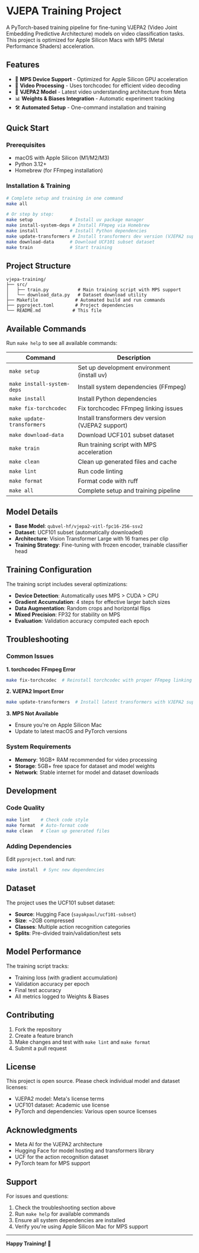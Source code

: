 # VJEPA Training Project

A PyTorch-based training pipeline for fine-tuning VJEPA2 (Video Joint Embedding Predictive Architecture) models on video classification tasks. This project is optimized for Apple Silicon Macs with MPS (Metal Performance Shaders) acceleration.

## Features

- 🚀 **MPS Device Support** - Optimized for Apple Silicon GPU acceleration
- 🎥 **Video Processing** - Uses torchcodec for efficient video decoding
- 🤖 **VJEPA2 Model** - Latest video understanding architecture from Meta
- 📊 **Weights & Biases Integration** - Automatic experiment tracking
- 🛠️ **Automated Setup** - One-command installation and training

## Quick Start

### Prerequisites

- macOS with Apple Silicon (M1/M2/M3)
- Python 3.12+
- Homebrew (for FFmpeg installation)

### Installation & Training

```bash
# Complete setup and training in one command
make all

# Or step by step:
make setup              # Install uv package manager
make install-system-deps # Install FFmpeg via Homebrew
make install            # Install Python dependencies
make update-transformers # Install transformers dev version (VJEPA2 support)
make download-data      # Download UCF101 subset dataset
make train              # Start training
```

## Project Structure

```
vjepa-training/
├── src/
│   ├── train.py           # Main training script with MPS support
│   └── download_data.py   # Dataset download utility
├── Makefile              # Automated build and run commands
├── pyproject.toml        # Project dependencies
└── README.md            # This file
```

## Available Commands

Run `make help` to see all available commands:

| Command | Description |
|---------|-------------|
| `make setup` | Set up development environment (install uv) |
| `make install-system-deps` | Install system dependencies (FFmpeg) |
| `make install` | Install Python dependencies |
| `make fix-torchcodec` | Fix torchcodec FFmpeg linking issues |
| `make update-transformers` | Install transformers dev version (VJEPA2 support) |
| `make download-data` | Download UCF101 subset dataset |
| `make train` | Run training script with MPS acceleration |
| `make clean` | Clean up generated files and cache |
| `make lint` | Run code linting |
| `make format` | Format code with ruff |
| `make all` | Complete setup and training pipeline |

## Model Details

- **Base Model**: `qubvel-hf/vjepa2-vitl-fpc16-256-ssv2`
- **Dataset**: UCF101 subset (automatically downloaded)
- **Architecture**: Vision Transformer Large with 16 frames per clip
- **Training Strategy**: Fine-tuning with frozen encoder, trainable classifier head

## Training Configuration

The training script includes several optimizations:

- **Device Detection**: Automatically uses MPS > CUDA > CPU
- **Gradient Accumulation**: 4 steps for effective larger batch sizes
- **Data Augmentation**: Random crops and horizontal flips
- **Mixed Precision**: FP32 for stability on MPS
- **Evaluation**: Validation accuracy computed each epoch

## Troubleshooting

### Common Issues

**1. torchcodec FFmpeg Error**
```bash
make fix-torchcodec  # Reinstall torchcodec with proper FFmpeg linking
```

**2. VJEPA2 Import Error**
```bash
make update-transformers  # Install latest transformers with VJEPA2 support
```

**3. MPS Not Available**
- Ensure you're on Apple Silicon Mac
- Update to latest macOS and PyTorch versions

### System Requirements

- **Memory**: 16GB+ RAM recommended for video processing
- **Storage**: 5GB+ free space for dataset and model weights
- **Network**: Stable internet for model and dataset downloads

## Development

### Code Quality

```bash
make lint    # Check code style
make format  # Auto-format code
make clean   # Clean up generated files
```

### Adding Dependencies

Edit `pyproject.toml` and run:
```bash
make install  # Sync new dependencies
```

## Dataset

The project uses the UCF101 subset dataset:
- **Source**: Hugging Face (`sayakpaul/ucf101-subset`)
- **Size**: ~2GB compressed
- **Classes**: Multiple action recognition categories
- **Splits**: Pre-divided train/validation/test sets

## Model Performance

The training script tracks:
- Training loss (with gradient accumulation)
- Validation accuracy per epoch
- Final test accuracy
- All metrics logged to Weights & Biases

## Contributing

1. Fork the repository
2. Create a feature branch
3. Make changes and test with `make lint` and `make format`
4. Submit a pull request

## License

This project is open source. Please check individual model and dataset licenses:
- VJEPA2 model: Meta's license terms
- UCF101 dataset: Academic use license
- PyTorch and dependencies: Various open source licenses

## Acknowledgments

- Meta AI for the VJEPA2 architecture
- Hugging Face for model hosting and transformers library
- UCF for the action recognition dataset
- PyTorch team for MPS support

## Support

For issues and questions:
1. Check the troubleshooting section above
2. Run `make help` for available commands
3. Ensure all system dependencies are installed
4. Verify you're using Apple Silicon Mac for MPS support

---

**Happy Training! 🚀**
